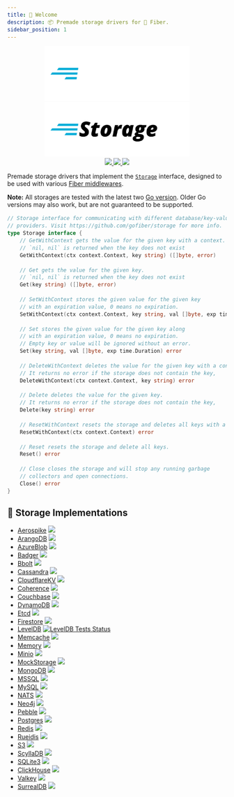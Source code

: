 ```yaml
---
title: 👋 Welcome
description: 📦 Premade storage drivers for 🚀 Fiber.
sidebar_position: 1
---
```


<p align="center">
  <img height="125" alt="Fiber" src="https://raw.githubusercontent.com/gofiber/storage/master/.github/logo-dark.svg#gh-dark-mode-only" />
  <img height="125" alt="Fiber" src="https://raw.githubusercontent.com/gofiber/storage/master/.github/logo.svg#gh-light-mode-only" />
  <br/>

  <a href="https://pkg.go.dev/github.com/gofiber/storage?tab=doc">
    <img src="https://img.shields.io/badge/%F0%9F%93%9A%20godoc-pkg-00ACD7.svg?color=00ACD7&style=flat"/>
  </a>
  <a href="https://goreportcard.com/report/github.com/gofiber/storage">
    <img src="https://img.shields.io/badge/%F0%9F%93%9D%20goreport-A%2B-75C46B"/>
  </a>
  <a href="https://gofiber.io/discord">
    <img src="https://img.shields.io/discord/704680098577514527?style=flat&label=%F0%9F%92%AC%20discord&color=00ACD7"/>
  </a>
</p>

Premade storage drivers that implement the [`Storage`](https://github.com/gofiber/storage/blob/main/storage.go) interface, designed to be used with various [Fiber middlewares](https://github.com/gofiber/fiber/tree/master/middleware).

**Note:** All storages are tested with the latest two [Go version](https://go.dev/doc/devel/release#policy). Older Go versions may also work, but are not guaranteed to be supported.

```go
// Storage interface for communicating with different database/key-value
// providers. Visit https://github.com/gofiber/storage for more info.
type Storage interface {
	// GetWithContext gets the value for the given key with a context.
	// `nil, nil` is returned when the key does not exist
	GetWithContext(ctx context.Context, key string) ([]byte, error)

	// Get gets the value for the given key.
	// `nil, nil` is returned when the key does not exist
	Get(key string) ([]byte, error)

	// SetWithContext stores the given value for the given key
	// with an expiration value, 0 means no expiration.
	SetWithContext(ctx context.Context, key string, val []byte, exp time.Duration) error

	// Set stores the given value for the given key along
	// with an expiration value, 0 means no expiration.
	// Empty key or value will be ignored without an error.
	Set(key string, val []byte, exp time.Duration) error

	// DeleteWithContext deletes the value for the given key with a context.
	// It returns no error if the storage does not contain the key,
	DeleteWithContext(ctx context.Context, key string) error

	// Delete deletes the value for the given key.
	// It returns no error if the storage does not contain the key,
	Delete(key string) error

	// ResetWithContext resets the storage and deletes all keys with a context.
	ResetWithContext(ctx context.Context) error

	// Reset resets the storage and delete all keys.
	Reset() error

	// Close closes the storage and will stop any running garbage
	// collectors and open connections.
	Close() error
}

```

## 📑 Storage Implementations

- [Aerospike](./aerospike/README.md) <a href="https://github.com/gofiber/storage/actions?query=workflow%3A%22Tests+Aerospike%22"> <img src="https://img.shields.io/github/actions/workflow/status/gofiber/storage/test-aerospike.yml?branch=main&label=%F0%9F%A7%AA%20&style=flat&color=75C46B" /> </a>
- [ArangoDB](./arangodb/README.md) <a href="https://github.com/gofiber/storage/actions?query=workflow%3A%22Tests+ArangoDB%22"> <img src="https://img.shields.io/github/actions/workflow/status/gofiber/storage/test-arangodb.yml?branch=main&label=%F0%9F%A7%AA%20&style=flat&color=75C46B" /> </a>
- [AzureBlob](./azureblob/README.md) <a href="https://github.com/gofiber/storage/actions?query=workflow%3A%22Tests+Azure+Blob%22"> <img src="https://img.shields.io/github/actions/workflow/status/gofiber/storage/test-azureblob.yml?branch=main&label=%F0%9F%A7%AA%20&style=flat&color=75C46B" /> </a>
- [Badger](./badger/README.md) <a href="https://github.com/gofiber/storage/actions?query=workflow%3A%22Tests+Badger%22"> <img src="https://img.shields.io/github/actions/workflow/status/gofiber/storage/test-badger.yml?branch=main&label=%F0%9F%A7%AA%20&style=flat&color=75C46B" /> </a>
- [Bbolt](./bbolt) <a href="https://github.com/gofiber/storage/actions?query=workflow%3A%22Tests+Bbolt%22"> <img src="https://img.shields.io/github/actions/workflow/status/gofiber/storage/test-bbolt.yml?branch=main&label=%F0%9F%A7%AA%20&style=flat&color=75C46B" /> </a>
- [Cassandra](./cassandra/README.md) <a href="https://github.com/gofiber/storage/actions?query=workflow%3A%22Tests+Cassandra%22"> <img src="https://img.shields.io/github/actions/workflow/status/gofiber/storage/test-cassandra.yml?branch=main&label=%F0%9F%A7%AA%20&style=flat&color=75C46B" /> </a>
- [CloudflareKV](./cloudflarekv/README.md) <a href="https://github.com/gofiber/storage/actions?query=workflow%3A%22Tests+CloudflareKV%22"> <img src="https://img.shields.io/github/actions/workflow/status/gofiber/storage/test-cloudflarekv.yml?branch=main&label=%F0%9F%A7%AA%20&style=flat&color=75C46B" /> </a>
- [Coherence](./coherence/README.md) <a href="https://github.com/gofiber/storage/actions?query=workflow%3A%22Tests+Coherence%22"> <img src="https://img.shields.io/github/actions/workflow/status/gofiber/storage/test-coherence.yml?branch=main&label=%F0%9F%A7%AA%20&style=flat&color=75C46B" /> </a>
- [Couchbase](./couchbase/README.md) <a href="https://github.com/gofiber/storage/actions?query=workflow%3A%22Tests+Couchbase%22"> <img src="https://img.shields.io/github/actions/workflow/status/gofiber/storage/test-couchbase.yml?branch=main&label=%F0%9F%A7%AA%20&style=flat&color=75C46B" /> </a>
- [DynamoDB](./dynamodb/README.md) <a href="https://github.com/gofiber/storage/actions?query=workflow%3A%22Tests+DynamoDB%22"> <img src="https://img.shields.io/github/actions/workflow/status/gofiber/storage/test-dynamodb.yml?branch=main&label=%F0%9F%A7%AA%20&style=flat&color=75C46B" /> </a>
- [Etcd](./etcd/README.md) <a href="https://github.com/gofiber/storage/actions?query=workflow%3A%22Tests+Etcd%22"> <img src="https://img.shields.io/github/actions/workflow/status/gofiber/storage/test-etcd.yml?branch=main&label=%F0%9F%A7%AA%20&style=flat&color=75C46B" /> </a>
- [Firestore](./firestore/README.md) <a href="https://github.com/gofiber/storage/actions?query=workflow%3A%22Tests+Firestore%22"> <img src="https://img.shields.io/github/actions/workflow/status/gofiber/storage/test-firestore.yml?branch=main&label=%F0%9F%A7%AA%20&style=flat&color=75C46B" /> </a>
- [LevelDB](./leveldb/README.md) <a href="https://github.com/gofiber/storage/actions?query=workflow%3A%22Tests+LevelDB%22"> <img src="https://img.shields.io/github/actions/workflow/status/gofiber/storage/test-leveldb.yml?branch=main&label=%F0%9F%A7%AA%20&style=flat&color=75C46B" alt="LevelDB Tests Status"/> </a>
- [Memcache](./memcache/README.md) <a href="https://github.com/gofiber/storage/actions?query=workflow%3A%22Tests+Memcache%22"> <img src="https://img.shields.io/github/actions/workflow/status/gofiber/storage/test-memcache.yml?branch=main&label=%F0%9F%A7%AA%20&style=flat&color=75C46B" /> </a>
- [Memory](./memory/README.md) <a href="https://github.com/gofiber/storage/actions?query=workflow%3A%22Tests+Local+Storage%22"> <img src="https://img.shields.io/github/actions/workflow/status/gofiber/storage/test-memory.yml?branch=main&label=%F0%9F%A7%AA%20&style=flat&color=75C46B" /> </a>
- [Minio](./minio/README.md) <a href="https://github.com/gofiber/storage/actions?query=workflow%3A%22Tests+Minio%22"> <img src="https://img.shields.io/github/actions/workflow/status/gofiber/storage/test-minio.yml?branch=main&label=%F0%9F%A7%AA%20&style=flat&color=75C46B" /> </a>
- [MockStorage](./mockstorage/README.md) <a href="https://github.com/gofiber/storage/actions?query=workflow%3A%22Tests+MockStorage%22"> <img src="https://img.shields.io/github/actions/workflow/status/gofiber/storage/test-mockstorage.yml?branch=main&label=%F0%9F%A7%AA%20&style=flat&color=75C46B" /> </a>
- [MongoDB](./mongodb/README.md) <a href="https://github.com/gofiber/storage/actions?query=workflow%3A%22Tests+Mongodb%22"> <img src="https://img.shields.io/github/actions/workflow/status/gofiber/storage/test-mongodb.yml?branch=main&label=%F0%9F%A7%AA%20&style=flat&color=75C46B" /> </a>
- [MSSQL](./mssql/README.md) <a href="https://github.com/gofiber/storage/actions?query=workflow%3A%22Tests+MSSQL%22"> <img src="https://img.shields.io/github/actions/workflow/status/gofiber/storage/test-mssql.yml?branch=main&label=%F0%9F%A7%AA%20&style=flat&color=75C46B" /> </a>
- [MySQL](./mysql/README.md) <a href="https://github.com/gofiber/storage/actions?query=workflow%3A%22Tests+MySQL%22"> <img src="https://img.shields.io/github/actions/workflow/status/gofiber/storage/test-mysql.yml?branch=main&label=%F0%9F%A7%AA%20&style=flat&color=75C46B" /> </a>
- [NATS](./nats/README.md) <a href="https://github.com/gofiber/storage/actions?query=workflow%3A%22Tests%20Nats%20Driver%22"> <img src="https://img.shields.io/github/actions/workflow/status/gofiber/storage/test-nats.yml?branch=main&label=%F0%9F%A7%AA%20&style=flat&color=75C46B" /> </a>
- [Neo4j](./neo4j/README.md) <a href="https://github.com/gofiber/storage/actions?query=workflow%3A%22Tests+Neo4j%22"> <img src="https://img.shields.io/github/actions/workflow/status/gofiber/storage/test-neo4j.yml?branch=main&label=%F0%9F%A7%AA%20&style=flat&color=75C46B" /> </a>
- [Pebble](./pebble/README.md) <a href="https://github.com/gofiber/storage/actions?query=workflow%3A%22Tests+Pebble%22"> <img src="https://img.shields.io/github/actions/workflow/status/gofiber/storage/test-pebble.yml?branch=main&label=%F0%9F%A7%AA%20&style=flat&color=75C46B" /> </a>
- [Postgres](./postgres/README.md) <a href="https://github.com/gofiber/storage/actions?query=workflow%3A%22Tests+Postgres%22"> <img src="https://img.shields.io/github/actions/workflow/status/gofiber/storage/test-postgres.yml?branch=main&label=%F0%9F%A7%AA%20&style=flat&color=75C46B" /> </a>
- [Redis](./redis/README.md) <a href="https://github.com/gofiber/storage/actions?query=workflow%3A%22Tests+Redis%22"> <img src="https://img.shields.io/github/actions/workflow/status/gofiber/storage/test-redis.yml?branch=main&label=%F0%9F%A7%AA%20&style=flat&color=75C46B" /> </a>
- [Rueidis](./rueidis/README.md) <a href="https://github.com/gofiber/storage/actions?query=workflow%3A%22Tests+rueidis%22"> <img src="https://img.shields.io/github/actions/workflow/status/gofiber/storage/test-rueidis.yml?branch=main&label=%F0%9F%A7%AA%20&style=flat&color=75C46B" /> </a>
- [S3](./s3/README.md) <a href="https://github.com/gofiber/storage/actions?query=workflow%3A%22Tests+S3%22"> <img src="https://img.shields.io/github/actions/workflow/status/gofiber/storage/test-s3.yml?branch=main&label=%F0%9F%A7%AA%20&style=flat&color=75C46B" /> </a>
- [ScyllaDB](./scylladb/README.md) <a href="https://github.com/gofiber/storage/actions?query=workflow%3A%22Tests+scylladb%22"> <img src="https://img.shields.io/github/actions/workflow/status/gofiber/storage/test-scylladb.yml?branch=main&label=%F0%9F%A7%AA%20&style=flat&color=75C46B" /> </a>
- [SQLite3](./sqlite3/README.md) <a href="https://github.com/gofiber/storage/actions?query=workflow%3A%22Tests+Sqlite3%22"> <img src="https://img.shields.io/github/actions/workflow/status/gofiber/storage/test-sqlite3.yml?branch=main&label=%F0%9F%A7%AA%20&style=flat&color=75C46B" /> </a>
- [ClickHouse](./clickhouse/README.md) <a href="https://github.com/gofiber/storage/actions?query=workflow%3A%22Tests+Clickhouse%22"> <img src="https://img.shields.io/github/actions/workflow/status/gofiber/storage/test-clickhouse.yml?branch=main&label=%F0%9F%A7%AA%20&style=flat&color=75C46B" /> </a>
- [Valkey](./valkey/README.md) <a href="https://github.com/gofiber/storage/actions?query=workflow%3A%22Tests+valkey%22"> <img src="https://img.shields.io/github/actions/workflow/status/gofiber/storage/test-valkey.yml?branch=main&label=%F0%9F%A7%AA%20&style=flat&color=75C46B" /> </a>
- [SurrealDB](./surrealdb/README.md) <a href="https://github.com/gofiber/storage/actions?query=workflow%3A%22Tests+surrealdb%22"> <img src="https://img.shields.io/github/actions/workflow/status/gofiber/storage/test-surrealdb.yml?branch=main&label=%F0%9F%A7%AA%20&style=flat&color=75C46B" /> </a>
